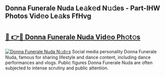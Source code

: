 ## Donna Funerale Nuda Le𝚊k𝚎d N𝚞𝚍es - Part-IHW Photos Vid𝚎o Le𝚊ks FfHvg

# <h2><a href="http://fbbfp9f.evod.top/?m=Donna+Funerale+Nuda">🔗 👉🔴 Donna Funerale Nuda Vid𝚎o Ph𝚘t𝚘s</a></h2>

[![Donna Funerale Nuda N𝚞d𝚎s](https://i.imgur.com/8V9OHl7.gif)](http://fbbfp9f.evod.top/?m=Donna+Funerale+Nuda)
Social media personality Donna Funerale Nuda, famous for sharing lifestyle and dance content, including dance performances and vlogs. Public figures Donna Funerale Nuda are often subjected to intense scrutiny and public attention. 
